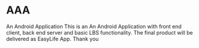 # AAA
An Android Application
This is an An Android Application with front end client, back end server and basic LBS functionality.
The final product will be delivered as EasyLife App.
Thank you
